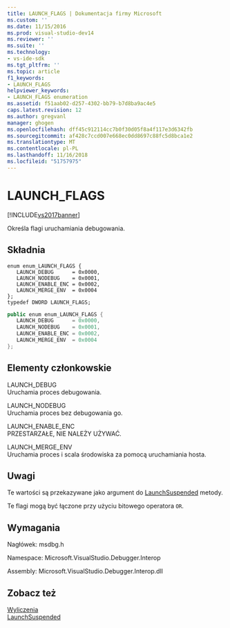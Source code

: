 ```yaml
---
title: LAUNCH_FLAGS | Dokumentacja firmy Microsoft
ms.custom: ''
ms.date: 11/15/2016
ms.prod: visual-studio-dev14
ms.reviewer: ''
ms.suite: ''
ms.technology:
- vs-ide-sdk
ms.tgt_pltfrm: ''
ms.topic: article
f1_keywords:
- LAUNCH_FLAGS
helpviewer_keywords:
- LAUNCH_FLAGS enumeration
ms.assetid: f51aab02-d257-4302-bb79-b7d8ba9ac4e5
caps.latest.revision: 12
ms.author: gregvanl
manager: ghogen
ms.openlocfilehash: dff45c912114cc7b0f30d05f8a4f117e3d6342fb
ms.sourcegitcommit: af428c7ccd007e668ec0dd8697c88fc5d8bca1e2
ms.translationtype: MT
ms.contentlocale: pl-PL
ms.lasthandoff: 11/16/2018
ms.locfileid: "51757975"
---
```

# <a name="launchflags"></a>LAUNCH_FLAGS
[!INCLUDE[vs2017banner](../../../includes/vs2017banner.md)]

Określa flagi uruchamiania debugowania.  
  
## <a name="syntax"></a>Składnia  
  
```cpp#  
enum enum_LAUNCH_FLAGS {   
   LAUNCH_DEBUG      = 0x0000,  
   LAUNCH_NODEBUG    = 0x0001,  
   LAUNCH_ENABLE_ENC = 0x0002,  
   LAUNCH_MERGE_ENV  = 0x0004  
};  
typedef DWORD LAUNCH_FLAGS;  
```  
  
```csharp  
public enum enum_LAUNCH_FLAGS {   
   LAUNCH_DEBUG      = 0x0000,  
   LAUNCH_NODEBUG    = 0x0001,  
   LAUNCH_ENABLE_ENC = 0x0002,  
   LAUNCH_MERGE_ENV  = 0x0004  
};  
```  
  
## <a name="members"></a>Elementy członkowskie  
 LAUNCH_DEBUG  
 Uruchamia proces debugowania.  
  
 LAUNCH_NODEBUG  
 Uruchamia proces bez debugowania go.  
  
 LAUNCH_ENABLE_ENC  
 PRZESTARZAŁE, NIE NALEŻY UŻYWAĆ.  
  
 LAUNCH_MERGE_ENV  
 Uruchamia proces i scala środowiska za pomocą uruchamiania hosta.  
  
## <a name="remarks"></a>Uwagi  
 Te wartości są przekazywane jako argument do [LaunchSuspended](../../../extensibility/debugger/reference/idebugenginelaunch2-launchsuspended.md) metody.  
  
 Te flagi mogą być łączone przy użyciu bitowego operatora `OR`.  
  
## <a name="requirements"></a>Wymagania  
 Nagłówek: msdbg.h  
  
 Namespace: Microsoft.VisualStudio.Debugger.Interop  
  
 Assembly: Microsoft.VisualStudio.Debugger.Interop.dll  
  
## <a name="see-also"></a>Zobacz też  
 [Wyliczenia](../../../extensibility/debugger/reference/enumerations-visual-studio-debugging.md)   
 [LaunchSuspended](../../../extensibility/debugger/reference/idebugenginelaunch2-launchsuspended.md)

